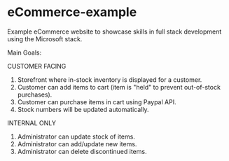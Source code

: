 # eCommerce-example
Example eCommerce website to showcase skills in full stack development using the Microsoft stack.

Main Goals:

CUSTOMER FACING
  1. Storefront where in-stock inventory is displayed for a customer.
  2. Customer can add items to cart (item is "held" to prevent out-of-stock purchases).
  3. Customer can purchase items in cart using Paypal API.
  4. Stock numbers will be updated automatically.

INTERNAL ONLY
  1. Administrator can update stock of items.
  2. Administrator can add/update new items.
  3. Administrator can delete discontinued items.
